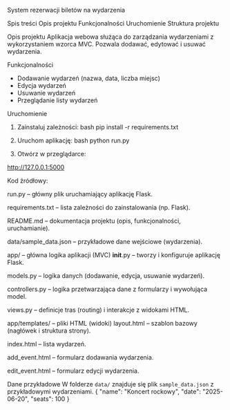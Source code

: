 System rezerwacji biletów na wydarzenia

Spis treści
Opis projektu
Funkcjonalności
Uruchomienie
Struktura projektu

Opis projektu
Aplikacja webowa służąca do zarządzania wydarzeniami z wykorzystaniem wzorca MVC. Pozwala dodawać, edytować i usuwać wydarzenia.

Funkcjonalności
- Dodawanie wydarzeń (nazwa, data, liczba miejsc)
- Edycja wydarzeń
- Usuwanie wydarzeń
- Przeglądanie listy wydarzeń

Uruchomienie

1. Zainstaluj zależności:
bash
pip install -r requirements.txt


2. Uruchom aplikację:
bash
python run.py


3. Otwórz w przeglądarce:

http://127.0.0.1:5000

Kod źródłowy:

run.py – główny plik uruchamiający aplikację Flask.

requirements.txt – lista zależności do zainstalowania (np. Flask).

README.md – dokumentacja projektu (opis, funkcjonalności, uruchamianie).

data/sample_data.json – przykładowe dane wejściowe (wydarzenia).

app/ – główna logika aplikacji (MVC)
__init__.py – tworzy i konfiguruje aplikację Flask.

models.py – logika danych (dodawanie, edycja, usuwanie wydarzeń).

controllers.py – logika przetwarzająca dane z formularzy i wywołująca model.

views.py – definicje tras (routing) i interakcje z widokami HTML.

app/templates/ – pliki HTML (widoki)
layout.html – szablon bazowy (nagłówek i struktura strony).

index.html – lista wydarzeń.

add_event.html – formularz dodawania wydarzenia.

edit_event.html – formularz edycji wydarzenia.

Dane przykładowe
W folderze `data/` znajduje się plik `sample_data.json` z przykładowymi wydarzeniami.
{
  "name": "Koncert rockowy",
  "date": "2025-06-20",
  "seats": 100
}
